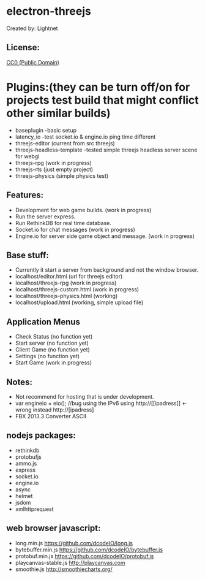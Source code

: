 # electron-threejs

 Created by: Lightnet

## License:
  [CC0 (Public Domain)](LICENSE.md)

# Plugins:(they can be turn off/on for projects test build that might conflict other similar builds)
 * baseplugin -basic setup
 * latency_io -test socket.io & engine.io ping time different
 * threejs-editor (current from src threejs)
 * threejs-headless-template -tested simple threejs headless server scene for webgl
 * threejs-rpg (work in progress)
 * threejs-rts (just empty project)
 * threejs-physics (simple physics test)

## Features:
 * Development for web game builds. (work in progress)
 * Run the server express.
 * Run RethinkDB for real time database.
 * Socket.io for chat messages (work in progress)
 * Engine.io for server side game object and message. (work in progress)

## Base stuff:
 * Currently it start a server from background and not the window browser.
 * localhost/editor.html (url for threejs editor)
 * localhost/threejs-rpg  (work in progress)
 * localhost/threejs-custom.html  (work in progress)
 * localhost/threejs-physics.html  (working)
 * localhost/upload.html  (working, simple upload file)

## Application Menus
  * Check Status (no function yet)
  * Start server (no function yet)
  * Client Game (no function yet)
  * Settings (no function yet)
  * Start Game (work in progress)

## Notes:
  * Not recommend for hosting that is under development.
  * var engineio = eio(); //bug using the IPv6 using http://[[ipadress]] <- wrong instead http://[ipadress]
  * FBX 2013.3 Converter ASCII

## nodejs packages:
  * rethinkdb
  * protobufjs
  * ammo.js
  * express
  * socket.io
  * engine.io
  * async
  * helmet
  * jsdom
  * xmlhttprequest

## web browser javascript:
  * long.min.js https://github.com/dcodeIO/long.js
  * bytebuffer.min.js https://github.com/dcodeIO/bytebuffer.js
  * protobuf.min.js https://github.com/dcodeIO/protobuf.js
  * playcanvas-stable.js http://playcanvas.com
  * smoothie.js http://smoothiecharts.org/